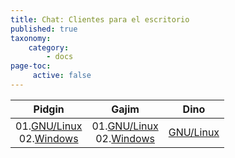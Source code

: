 ```yaml
---
title: Chat: Clientes para el escritorio
published: true
taxonomy:
    category:
        - docs
page-toc:
     active: false
---
```


|**Pidgin**|**Gajim**|**Dino**|
|:--:|:--:|:--:|
|01.[GNU/Linux](pidgin/linux)<br>02.[Windows](pidgin/win)|01.[GNU/Linux](gajim/linux)<br>02.[Windows](gajim/win)|[GNU/Linux](/dino)|

